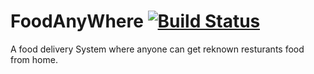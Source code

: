 # FoodAnyWhere   [![Build Status](https://travis-ci.org/joemccann/dillinger.svg?branch=master)](https://travis-ci.org/joemccann/dillinger)

A food delivery System where anyone can get reknown resturants food from home.
